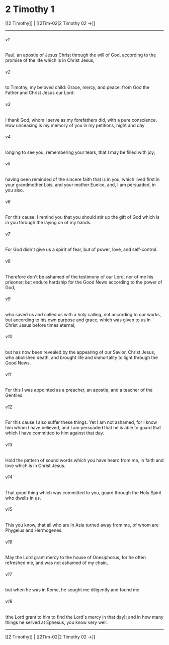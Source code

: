 # 2 Timothy 1

[[2 Timothy]] | [[2Tim-02|2 Timothy 02 →]]
***



###### v1 
Paul, an apostle of Jesus Christ through the will of God, according to the promise of the life which is in Christ Jesus, 

###### v2 
to Timothy, my beloved child: Grace, mercy, and peace, from God the Father and Christ Jesus our Lord. 

###### v3 
I thank God, whom I serve as my forefathers did, with a pure conscience. How unceasing is my memory of you in my petitions, night and day 

###### v4 
longing to see you, remembering your tears, that I may be filled with joy; 

###### v5 
having been reminded of the sincere faith that is in you, which lived first in your grandmother Lois, and your mother Eunice, and, I am persuaded, in you also. 

###### v6 
For this cause, I remind you that you should stir up the gift of God which is in you through the laying on of my hands. 

###### v7 
For God didn't give us a spirit of fear, but of power, love, and self-control. 

###### v8 
Therefore don't be ashamed of the testimony of our Lord, nor of me his prisoner; but endure hardship for the Good News according to the power of God, 

###### v9 
who saved us and called us with a holy calling, not according to our works, but according to his own purpose and grace, which was given to us in Christ Jesus before times eternal, 

###### v10 
but has now been revealed by the appearing of our Savior, Christ Jesus, who abolished death, and brought life and immortality to light through the Good News. 

###### v11 
For this I was appointed as a preacher, an apostle, and a teacher of the Gentiles. 

###### v12 
For this cause I also suffer these things. Yet I am not ashamed, for I know him whom I have believed, and I am persuaded that he is able to guard that which I have committed to him against that day. 

###### v13 
Hold the pattern of sound words which you have heard from me, in faith and love which is in Christ Jesus. 

###### v14 
That good thing which was committed to you, guard through the Holy Spirit who dwells in us. 

###### v15 
This you know, that all who are in Asia turned away from me, of whom are Phygelus and Hermogenes. 

###### v16 
May the Lord grant mercy to the house of Onesiphorus, for he often refreshed me, and was not ashamed of my chain, 

###### v17 
but when he was in Rome, he sought me diligently and found me 

###### v18 
(the Lord grant to him to find the Lord's mercy in that day); and in how many things he served at Ephesus, you know very well.

***
[[2 Timothy]] | [[2Tim-02|2 Timothy 02 →]]
